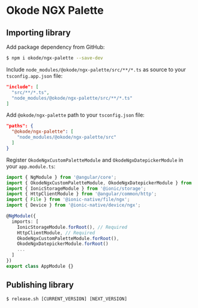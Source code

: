# Okode NGX Palette

## Importing library

Add package dependency from GitHub:

```bash
$ npm i okode/ngx-palette --save-dev
```

Include `node_modules/@okode/ngx-palette/src/**/*.ts` as source to your `tsconfig.app.json` file:

```json
"include": [
  "src/**/*.ts",
  "node_modules/@okode/ngx-palette/src/**/*.ts"
]
```

Add `@okode/ngx-palette` path to your `tsconfig.json` file:

```json
"paths": {
  "@okode/ngx-palette": [
    "node_modules/@okode/ngx-palette/src"
  ]
}
```

Register `OkodeNgxCustomPaletteModule` and `OkodeNgxDatepickerModule` in your `app.module.ts`:

```typescript
import { NgModule } from '@angular/core';
import { OkodeNgxCustomPaletteModule, OkodeNgxDatepickerModule } from '@okode/ngx-palette';
import { IonicStorageModule } from '@ionic/storage';
import { HttpClientModule } from '@angular/common/http';
import { File } from '@ionic-native/file/ngx';
import { Device } from '@ionic-native/device/ngx';

@NgModule({
  imports: [
    IonicStorageModule.forRoot(), // Required
    HttpClientModule, // Required
    OkodeNgxCustomPaletteModule.forRoot(),
    OkodeNgxDatepickerModule.forRoot()
    ...
  ]
})
export class AppModule {}
```

## Publishing library

```
$ release.sh [CURRENT_VERSION] [NEXT_VERSION]
```
